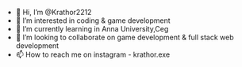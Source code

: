- 👋 Hi, I’m @Krathor2212
- 👀 I’m interested in coding & game development
- 🌱 I’m currently learning in Anna University,Ceg
- 💞️ I’m looking to collaborate on game development & full stack web development
- 📫 How to reach me on instagram - krathor.exe

<!---
Krathor2212/Krathor2212 is a ✨ special ✨ repository because its `README.md` (this file) appears on your GitHub profile.
You can click the Preview link to take a look at your changes.
--->
